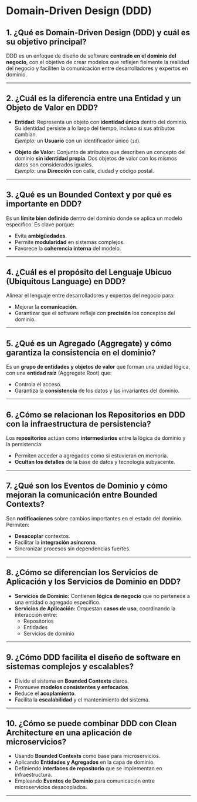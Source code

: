 # Domain-Driven Design (DDD)

## 1. ¿Qué es Domain-Driven Design (DDD) y cuál es su objetivo principal?

DDD es un enfoque de diseño de software **centrado en el dominio del negocio**, con el objetivo de crear modelos que reflejen fielmente la realidad del negocio y faciliten la comunicación entre desarrolladores y expertos en dominio.

---

## 2. ¿Cuál es la diferencia entre una Entidad y un Objeto de Valor en DDD?

- **Entidad:** Representa un objeto con **identidad única** dentro del dominio. Su identidad persiste a lo largo del tiempo, incluso si sus atributos cambian.  
  _Ejemplo:_ un **Usuario** con un identificador único (`id`).

- **Objeto de Valor:** Conjunto de atributos que describen un concepto del dominio **sin identidad propia**. Dos objetos de valor con los mismos datos son considerados iguales.  
  _Ejemplo:_ una **Dirección** con calle, ciudad y código postal.

---

## 3. ¿Qué es un Bounded Context y por qué es importante en DDD?

Es un **límite bien definido** dentro del dominio donde se aplica un modelo específico. Es clave porque:

- Evita **ambigüedades**.
- Permite **modularidad** en sistemas complejos.
- Favorece la **coherencia interna** del modelo.

---

## 4. ¿Cuál es el propósito del Lenguaje Ubicuo (Ubiquitous Language) en DDD?

Alinear el lenguaje entre desarrolladores y expertos del negocio para:

- Mejorar la **comunicación**.
- Garantizar que el software refleje con **precisión** los conceptos del dominio.

---

## 5. ¿Qué es un Agregado (Aggregate) y cómo garantiza la consistencia en el dominio?

Es un **grupo de entidades y objetos de valor** que forman una unidad lógica, con una **entidad raíz** (Aggregate Root) que:

- Controla el acceso.
- Garantiza la **consistencia** de los datos y las invariantes del dominio.

---

## 6. ¿Cómo se relacionan los Repositorios en DDD con la infraestructura de persistencia?

Los **repositorios** actúan como **intermediarios** entre la lógica de dominio y la persistencia:

- Permiten acceder a agregados como si estuvieran en memoria.
- **Ocultan los detalles** de la base de datos y tecnología subyacente.

---

## 7. ¿Qué son los Eventos de Dominio y cómo mejoran la comunicación entre Bounded Contexts?

Son **notificaciones** sobre cambios importantes en el estado del dominio.  
Permiten:

- **Desacoplar** contextos.
- Facilitar la **integración asíncrona**.
- Sincronizar procesos sin dependencias fuertes.

---

## 8. ¿Cómo se diferencian los Servicios de Aplicación y los Servicios de Dominio en DDD?

- **Servicios de Dominio:** Contienen **lógica de negocio** que no pertenece a una entidad o agregado específico.
- **Servicios de Aplicación:** Orquestan **casos de uso**, coordinando la interacción entre:
  - Repositorios
  - Entidades
  - Servicios de dominio

---

## 9. ¿Cómo DDD facilita el diseño de software en sistemas complejos y escalables?

- Divide el sistema en **Bounded Contexts** claros.
- Promueve **modelos consistentes y enfocados**.
- Reduce el **acoplamiento**.
- Facilita la **escalabilidad** y el mantenimiento del sistema.

---

## 10. ¿Cómo se puede combinar DDD con Clean Architecture en una aplicación de microservicios?

- Usando **Bounded Contexts** como base para microservicios.
- Aplicando **Entidades y Agregados** en la capa de dominio.
- Definiendo **interfaces de repositorio** que se implementan en infraestructura.
- Empleando **Eventos de Dominio** para comunicación entre microservicios desacoplados.

---
